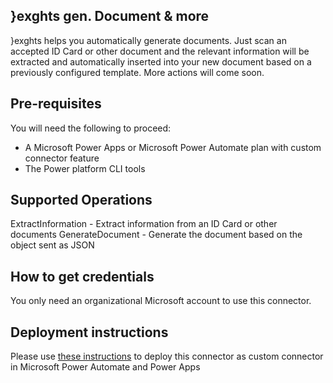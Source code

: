 ﻿
## }exghts gen. Document & more
}exghts helps you automatically generate documents. Just scan an accepted ID Card or other document and the relevant information will be extracted and automatically inserted into your new document based on a previously configured template. More actions will come soon.


## Pre-requisites
You will need the following to proceed:
 - A Microsoft Power Apps or Microsoft Power Automate plan with custom connector feature
 - The Power platform CLI tools

## Supported Operations
ExtractInformation - Extract information from an ID Card or other documents
GenerateDocument - Generate the document based on the object sent as JSON

## How to get credentials
You only need an organizational Microsoft account to use this connector.


## Deployment instructions
Please use [these instructions](https://docs.microsoft.com/en-us/connectors/custom-connectors/paconn-cli) to deploy this connector as custom connector in Microsoft Power Automate and Power Apps

